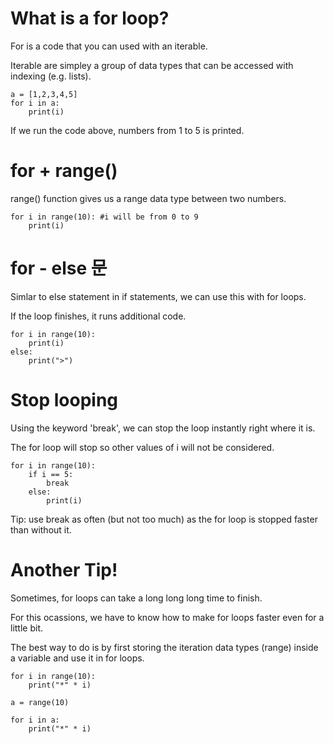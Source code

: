# What is a for loop?

For is a code that you can used with an iterable.

Iterable are simpley a group of data types that can be accessed with indexing (e.g. lists).

```
a = [1,2,3,4,5]
for i in a:
	print(i)
```

If we run the code above, numbers from 1 to 5 is printed.

# for + range()

range() function gives us a range data type between two numbers.

```
for i in range(10): #i will be from 0 to 9
	print(i)
```

# for - else 문

Simlar to else statement in if statements, we can use this with for loops.

If the loop finishes, it runs additional code.

```
for i in range(10):
	print(i)
else:
	print(">")
```

# Stop looping

Using the keyword 'break', we can stop the loop instantly right where it is.

The for loop will stop so other values of i will not be considered.

```
for i in range(10):
	if i == 5:
		break
	else:
		print(i)
```

Tip: use break as often (but not too much) as the for loop is stopped faster than without it.

# Another Tip!

Sometimes, for loops can take a long long long time to finish.

For this ocassions, we have to know how to make for loops faster even for a little bit.

The best way to do is by first storing the iteration data types (range) inside a variable and use it in for loops.

```
for i in range(10):
	print("*" * i)

a = range(10)

for i in a:
	print("*" * i)
```
